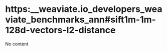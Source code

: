 # https:\_\_weaviate.io_developers_weaviate_benchmarks_ann#sift1m-1m-128d-vectors-l2-distance

No content

